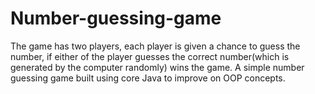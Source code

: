 # Number-guessing-game
The game has two players, each player is given a chance to guess the number, if either of the player guesses the correct number(which is generated by the computer randomly) wins the game.
A simple number guessing game built using core Java to improve on OOP concepts.
